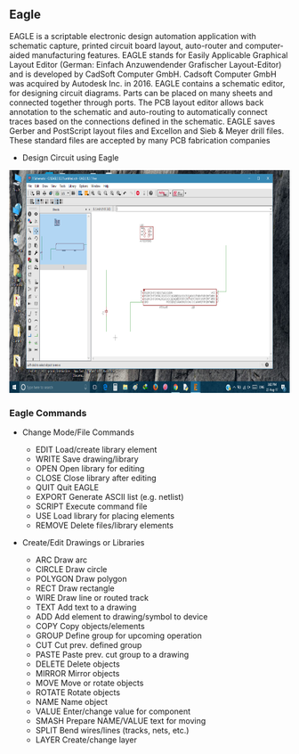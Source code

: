 ## Eagle

EAGLE is a scriptable electronic design automation application with schematic capture, printed circuit board layout, auto-router and computer-aided manufacturing features. EAGLE stands for Easily Applicable Graphical Layout Editor (German: Einfach Anzuwendender Grafischer Layout-Editor) and is developed by CadSoft Computer GmbH. Cadsoft Computer GmbH was acquired by Autodesk Inc. in 2016.
EAGLE contains a schematic editor, for designing circuit diagrams. Parts can be placed on many sheets and connected together through ports.
The PCB layout editor allows back annotation to the schematic and auto-routing to automatically connect traces based on the connections defined in the schematic.
EAGLE saves Gerber and PostScript layout files and Excellon and Sieb & Meyer drill files. These standard files are accepted by many PCB fabrication companies

- Design Circuit using Eagle

 <img src="crkt.png" height="400" width="712">
 
### Eagle Commands

- Change Mode/File Commands

  - EDIT 	Load/create library element
  - WRITE 	Save drawing/library
  - OPEN 	Open library for editing
  - CLOSE 	Close library after editing
  -  QUIT 	Quit EAGLE
  -  EXPORT 	Generate ASCII list (e.g. netlist)
  -  SCRIPT 	Execute command file
  -  USE 	Load library for placing elements
  -  REMOVE 	Delete files/library elements

- Create/Edit Drawings or Libraries

   - ARC 	Draw arc
   - CIRCLE 	Draw circle
   - POLYGON 	Draw polygon
   - RECT 	Draw rectangle
   - WIRE 	Draw line or routed track
   - TEXT 	Add text to a drawing
   - ADD 	Add element to drawing/symbol to device
   - COPY 	Copy objects/elements
   - GROUP 	Define group for upcoming operation
   - CUT 	Cut prev. defined group
   - PASTE 	Paste prev. cut group to a drawing
   - DELETE 	Delete objects
   - MIRROR 	Mirror objects
   - MOVE 	Move or rotate objects
   - ROTATE 	Rotate objects
   - NAME 	Name object
   - VALUE 	Enter/change value for component
   - SMASH 	Prepare NAME/VALUE text for moving
   - SPLIT 	Bend wires/lines (tracks, nets, etc.)
   - LAYER 	Create/change layer

